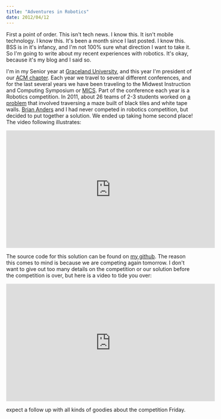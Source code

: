 ```yaml
--- 
title: "Adventures in Robotics"
date: 2012/04/12
---
```


First a point of order. This isn't tech news. I know this. It isn't mobile technology. I know this. It's been a month since I last posted. I know this. BSS is in it's infancy, and I'm not 100% sure what direction I want to take it. So I'm going to write about my recent experiences with robotics. It's okay, because it's my blog and I said so.

I'm in my Senior year at [Graceland University](http://graceland.edu/), and this year I'm president of our [ACM chapter](http://csit.graceland.edu/acm/acm.html). Each year we travel to several different conferences, and for the last several years we have been traveling to the Midwest Instruction and Computing Symposium or [MICS](http://www.micsymposium.org/). Part of the conference each year is a Robotics competition. In 2011, about 26 teams of 2-3 students worked on [a problem](http://www2.css.edu/mics/RoboMazeMICS_2011.pdf) that involved traversing a maze built of black tiles and white tape walls. [Brian Anders](http://personal.graceland.edu/~bsanders/) and I had never competed in robotics competition, but decided to put together a solution. We ended up taking home second place! The video following illustrates:

<div class="youtube">
	<iframe src="http://www.youtube.com/embed/X8ftqeZnook?rel=0" frameborder="0" width="560" height="315"> </iframe>
</div>

The source code for this solution can be found on [my github](https://github.com/alexcash/MICS-2011-Robitcs-Solution). The reason this comes to mind is because we are competing again tomorrow. I don't want to give out too many details on the competition or our solution before the competition is over, but here is a video to tide you over:

<div class="youtube">
	<iframe src="http://www.youtube.com/embed/Ln_6duaCqnI?rel=0" frameborder="0" width="560" height="315"> </iframe>
</div>

expect a follow up with all kinds of goodies about the competition Friday.